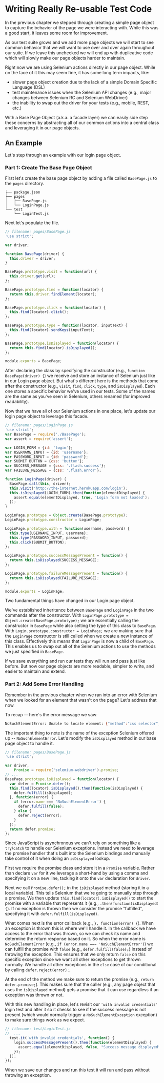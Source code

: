# Writing Really Re-usable Test Code

In the previous chapter we stepped through creating a simple page object to capture the behavior of the page we were interacting with. While this was a good start, it leaves some room for improvement.

As our test suite grows and we add more page objects we will start to see common behavior that we will want to use over and over again throughout our suite. If we leave this unchecked we will end up with duplicative code which will slowly make our page objects harder to maintain. 

Right now we are using Selenium actions directly in our page object. While on the face of it this may seem fine, it has some long term impacts, like:

+ slower page object creation due to the lack of a simple Domain Specific Language (DSL)
+ test maintenance issues when the Selenium API changes (e.g., major changes between Selenium RC and Selenium WebDriver)
+ the inability to swap out the driver for your tests (e.g., mobile, REST, etc.)

With a Base Page Object (a.k.a. a facade layer) we can easily side step these concerns by abstracting all of our common actions into a central class and leveraging it in our page objects.

## An Example

Let's step through an example with our login page object.

### Part 1: Create The Base Page Object

First let's create the base page object by adding a file called `BasePage.js` to the `pages` directory.

```text
├── package.json
├── pages
│   ├── BasePage.js
│   └── LoginPage.js
└── test
    └── LoginTest.js
```

Next let's populate the file.

```javascript
// filename: pages/BasePage.js
'use strict';

var driver;

function BasePage(driver) {
  this.driver = driver;
}

BasePage.prototype.visit = function(url) {
  this.driver.get(url);
};

BasePage.prototype.find = function(locator) {
  return this.driver.findElement(locator);
};

BasePage.prototype.click = function(locator) {
  this.find(locator).click();
};

BasePage.prototype.type = function(locator, inputText) {
  this.find(locator).sendKeys(inputText);
};

BasePage.prototype.isDisplayed = function(locator) {
  return this.find(locator).isDisplayed();
};

module.exports = BasePage;
```

After declaring the class by specifying the constructor (e.g., `function BasePage(driver) {`) we receive and store an instance of Selenium just like in our Login page object. But what's different here is the methods that come after the constructor (e.g., `visit`, `find`, `click`, `type`, and `isDisplayed`). Each one stores a specific behavior we've used in our tests. Some of the names are the same as you've seen in Selenium, others renamed (for improved readability).

Now that we have all of our Selenium actions in one place, let's update our login page object to leverage this facade.

```javascript
// filename: pages/LoginPage.js
'use strict';
var BasePage = require('./BasePage');
var assert = require('assert');

var LOGIN_FORM = {id: 'login'};
var USERNAME_INPUT = {id: 'username'};
var PASSWORD_INPUT = {id: 'password'};
var SUBMIT_BUTTON = {css: 'button'};
var SUCCESS_MESSAGE = {css: '.flash.success'};
var FAILURE_MESSAGE = {css: '.flash.error'};

function LoginPage(driver) {
  BasePage.call(this, driver);
  this.visit('http://the-internet.herokuapp.com/login');
  this.isDisplayed(LOGIN_FORM).then(function(elementDisplayed) {
    assert.equal(elementDisplayed, true, 'Login form not loaded');
  });
}

LoginPage.prototype = Object.create(BasePage.prototype);
LoginPage.prototype.constructor = LoginPage;

LoginPage.prototype.with = function(username, password) {
  this.type(USERNAME_INPUT, username);
  this.type(PASSWORD_INPUT, password);
  this.click(SUBMIT_BUTTON);
};

LoginPage.prototype.successMessagePresent = function() {
  return this.isDisplayed(SUCCESS_MESSAGE);
};

LoginPage.prototype.failureMessagePresent = function() {
  return this.isDisplayed(FAILURE_MESSAGE);
};

module.exports = LoginPage;
```

Two fundamental things have changed in our Login page object.

We've established inheritance between `BasePage` and `LoginPage` in the two commands after the constructor. With `LoginPage.prototype = Object.create(BasePage.prototype);` we are essentially calling the constructor in `BasePage` while also setting the type of this class to `BasePage`. With `Login.prototype.constructor = LoginPage;` we are making sure that the `LoginPage` constructor is still called when we create a new instance of this class. Effectively this means that `LoginPage` is now a child of `BasePage`. This enables us to swap out all of the Selenium actions to use the methods we just specified in `BasePage`.

If we save everything and run our tests they will run and pass just like before. But now our page objects are more readable, simpler to write, and easier to maintain and extend.

### Part 2: Add Some Error Handling

Remember in the previous chapter when we ran into an error with Selenium when we looked for an element that wasn't on the page? Let's address that now.

To recap -- here's the error message we saw:

```sh
NoSuchElementError: Unable to locate element: {"method":"css selector","selector":".flash.success"}
```

The important thing to note is the name of the exception Selenium offered up -- `NoSuchElementError`. Let's modify the `isDisplayed` method in our base page object to handle it.

```javascript
// filename: pages/BasePage.js
'use strict';

var driver,
    Promise = require('selenium-webdriver').promise;
// ...
BasePage.prototype.isDisplayed = function(locator) {
  var defer = Promise.defer();
  this.find(locator).isDisplayed().then(function(isDisplayed) {
    defer.fulfill(isDisplayed);
  }, function(error) {
    if (error.name === 'NoSuchElementError') {
      defer.fulfill(false);
    } else {
      defer.reject(error);
    }
  });
  return defer.promise;
};
```

Since JavaScript is asynchronous we can't rely on something like a `try`/`catch` to handle our Selenium exceptions. Instead we need to leverage the promise handler that's built into the Selenium bindings and manually take control of it when doing an `isDisplayed` lookup.

First we require the promise class and store it in a `Promise` variable. Rather than declare `var` for it we leverage a short-hand by using a comma and specifying it on a new line, tacking it onto the `var` declaration for `driver`.

Next we call `Promise.defer();` in the `isDisplayed` method (storing it in a local variable). This tells Selenium that we're going to manually step through a promise. We then update `this.find(locator).isDisplayed()` to start the promise with a variable that represents it (e.g., `.then(function(isDisplayed) {`). If no exception is thrown then we consider the promise "fulfilled", specifying it with `defer.fulfill(isDisplayed)`.

What comes next is the error callback (e.g., `}, function(error) {`). When an exception is thrown this is where we'll handle it. In the callback we have access to the error that was thrown, so we can check its name and determine the return response based on it. So when the error name is `NoSuchElementError` (e.g., `if (error.name === 'NoSuchElementError')`) we can fulfill the promise with `false` (e.g., `defer.fulfill(false);`) instead of throwing the exception. This ensures that we only return `false` on this specific exception since we want all other exceptions to get thrown normally. We handle all other exceptions in the `else` case of our conditional by calling `defer.reject(error);`.

At the end of the method we make sure to return the promise (e.g., `return defer.promise;`). This makes sure that the caller (e.g., any page object that uses the `isDisplayed` method) gets a promise that it can use regardless if an exception was thrown or not.

With this new handling in place, let's revisit our `'with invalid credentials'` login test and alter it so it checks to see if the success message is not present (which would normally trigger a `NoSuchElementException` exception) to make sure things work as we expect.

```javascript
// filename: test/LoginTest.js
//  ...
  test.it('with invalid credentials', function() {
    login.successMessagePresent().then(function(elementDisplayed) {
      assert.equal(elementDisplayed, false, "Success message displayed");
    });
  });
});

```

When we save our changes and run this test it will run and pass without throwing an exception.
